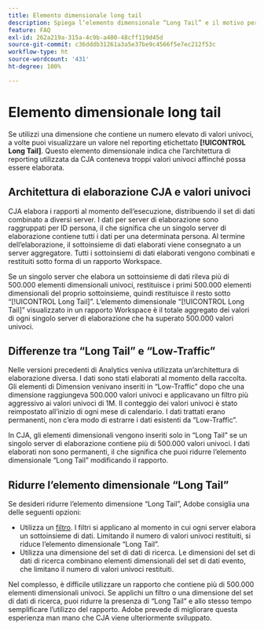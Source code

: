 ```yaml
---
title: Elemento dimensionale long tail
description: Spiega l’elemento dimensionale “Long Tail” e il motivo per cui viene visualizzato nel reporting.
feature: FAQ
exl-id: 262a219a-315a-4c9b-a400-48cff119d45d
source-git-commit: c36dddb31261a3a5e37be9c4566f5e7ec212f53c
workflow-type: ht
source-wordcount: '431'
ht-degree: 100%

---
```


# Elemento dimensionale long tail

Se utilizzi una dimensione che contiene un numero elevato di valori univoci, a volte puoi visualizzare un valore nel reporting etichettato **[!UICONTROL Long Tail]**. Questo elemento dimensionale indica che l’architettura di reporting utilizzata da CJA conteneva troppi valori univoci affinché possa essere elaborata.

## Architettura di elaborazione CJA e valori univoci

CJA elabora i rapporti al momento dell’esecuzione, distribuendo il set di dati combinato a diversi server. I dati per server di elaborazione sono raggruppati per ID persona, il che significa che un singolo server di elaborazione contiene tutti i dati per una determinata persona. Al termine dell’elaborazione, il sottoinsieme di dati elaborati viene consegnato a un server aggregatore. Tutti i sottoinsiemi di dati elaborati vengono combinati e restituiti sotto forma di un rapporto Workspace.

Se un singolo server che elabora un sottoinsieme di dati rileva più di 500.000 elementi dimensionali univoci, restituisce i primi 500.000 elementi dimensionali del proprio sottoinsieme, quindi restituisce il resto sotto “[!UICONTROL Long Tail]”. L’elemento dimensionale “[!UICONTROL Long Tail]” visualizzato in un rapporto Workspace è il totale aggregato dei valori di ogni singolo server di elaborazione che ha superato 500.000 valori univoci.

## Differenze tra “Long Tail” e “Low-Traffic”

Nelle versioni precedenti di Analytics veniva utilizzata un’architettura di elaborazione diversa. I dati sono stati elaborati al momento della raccolta. Gli elementi di Dimension venivano inseriti in “Low-Traffic” dopo che una dimensione raggiungeva 500.000 valori univoci e applicavano un filtro più aggressivo ai valori univoci di 1M. Il conteggio dei valori univoci è stato reimpostato all’inizio di ogni mese di calendario. I dati trattati erano permanenti, non c’era modo di estrarre i dati esistenti da “Low-Traffic”.

In CJA, gli elementi dimensionali vengono inseriti solo in “Long Tail” se un singolo server di elaborazione contiene più di 500.000 valori univoci. I dati elaborati non sono permanenti, il che significa che puoi ridurre l’elemento dimensionale “Long Tail” modificando il rapporto.

## Ridurre l’elemento dimensionale “Long Tail”

Se desideri ridurre l’elemento dimensione “Long Tail”, Adobe consiglia una delle seguenti opzioni:

* Utilizza un [filtro](/help/components/filters/create-filters.md). I filtri si applicano al momento in cui ogni server elabora un sottoinsieme di dati. Limitando il numero di valori univoci restituiti, si riduce l’elemento dimensionale “Long Tail”.
* Utilizza una dimensione del set di dati di ricerca. Le dimensioni del set di dati di ricerca combinano elementi dimensionali del set di dati evento, che limitano il numero di valori univoci restituiti.

Nel complesso, è difficile utilizzare un rapporto che contiene più di 500.000 elementi dimensionali univoci. Se applichi un filtro o una dimensione del set di dati di ricerca, puoi ridurre la presenza di “Long Tail” e allo stesso tempo semplificare l’utilizzo del rapporto. Adobe prevede di migliorare questa esperienza man mano che CJA viene ulteriormente sviluppato.
